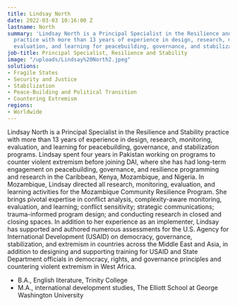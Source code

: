 ```yaml
---
title: Lindsay North
date: 2022-03-03 10:16:00 Z
lastname: North
summary: 'Lindsay North is a Principal Specialist in the Resilience and Stability
  practice with more than 13 years of experience in design, research, monitoring,
  evaluation, and learning for peacebuilding, governance, and stabilization programs. '
job-title: Principal Specialist, Resilience and Stability
image: "/uploads/Lindsay%20North2.jpeg"
solutions:
- Fragile States
- Security and Justice
- Stabilization
- Peace-Building and Political Transition
- Countering Extremism
regions:
- Worldwide
---
```


Lindsay North is a Principal Specialist in the Resilience and Stability practice with more than 13 years of experience in design, research, monitoring, evaluation, and learning for peacebuilding, governance, and stabilization programs. Lindsay spent four years in Pakistan working on programs to counter violent extremism before joining DAI, where she has had long-term engagement on peacebuilding, governance, and resilience programming and research in the Caribbean, Kenya, Mozambique, and Nigeria. In Mozambique, Lindsay directed all research, monitoring, evaluation, and learning activities for the Mozambique Community Resilience Program. She brings pivotal expertise in conflict analysis, complexity-aware monitoring, evaluation, and learning; conflict sensitivity; strategic communications; trauma-informed program design; and conducting research in closed and closing spaces.
In addition to her experience as an implementer, Lindsay has supported and authored numerous assessments for the U.S. Agency for International Development (USAID) on democracy, governance, stabilization, and extremism in countries across the Middle East and Asia, in addition to designing and supporting training for USAID and State Department officials in democracy, rights, and governance principles and countering violent extremism in West Africa.

* B.A., English literature, Trinity College
* M.A., international development studies, The Elliott School at George Washington University